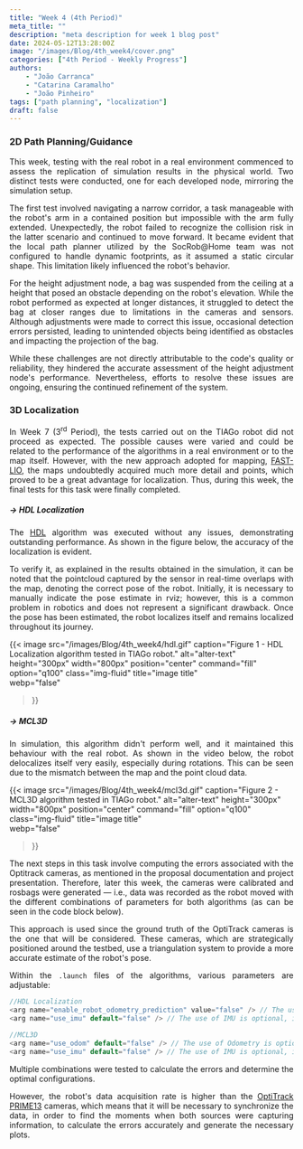 ```yaml
---
title: "Week 4 (4th Period)"
meta_title: ""
description: "meta description for week 1 blog post"
date: 2024-05-12T13:28:00Z
image: "/images/Blog/4th_week4/cover.png"
categories: ["4th Period - Weekly Progress"]
authors: 
    - "João Carranca"
    - "Catarina Caramalho"
    - "João Pinheiro"
tags: ["path planning", "localization"]
draft: false
---
```


### 2D Path Planning/Guidance

<div style="text-align: justify;">

<!-- During week 4, we started testing with the real robot in a real environment to verify if the results we achieved in simulation could be replicated in the real world. For this, we used two different tests, one for each developed node, similar to the simulation. The first test involved a narrow corridor that would be easy to navigate with the robot's arm in its contained position but impossible to navigate if the arm was fully spread out. The test did not go as expected, since the robot was not able to realize, in the second case, that a collision would take place. The robot moved despite this and had to be stopped before any actual collisions took place. However, we believe this doesn't have to do with the quality or reliability of the code and instead relates to the fact that currently, the local path planner used by the SocRob team is not prepared to receive the footprint as a parameter and assumes it to be static, which means it always assumes it to be a circle. This would justify the robot's behavior. For the height adjustment node, we placed a bag tied to the ceiling at a height that would make it an obstacle depending on the robot's height. We observed that at large distances, the behavior went according to our expectations; however, at short distances, the robot stopped detecting the bag. This was due to limitations of the cameras and sensors used that couldn't properly observe the bag at sharp angles. This problem was corrected; however, some issues remain, with some unintended objects being identified as obstacles at times, affecting the projection of the bag and other results. These issues are, however, not directly related to our task and can be resolved. -->

This week, testing with the real robot in a real environment commenced to assess the replication of simulation results in the physical world. Two distinct tests were conducted, one for each developed node, mirroring the simulation setup.

The first test involved navigating a narrow corridor, a task manageable with the robot's arm in a contained position but impossible with the arm fully extended. Unexpectedly, the robot failed to recognize the collision risk in the latter scenario and continued to move forward. It became evident that the local path planner utilized by the SocRob@Home team was not configured to handle dynamic footprints, as it assumed a static circular shape. This limitation likely influenced the robot's behavior.

For the height adjustment node, a bag was suspended from the ceiling at a height that posed an obstacle depending on the robot's elevation. While the robot performed as expected at longer distances, it struggled to detect the bag at closer ranges due to limitations in the cameras and sensors. Although adjustments were made to correct this issue, occasional detection errors persisted, leading to unintended objects being identified as obstacles and impacting the projection of the bag.

While these challenges are not directly attributable to the code's quality or reliability, they hindered the accurate assessment of the height adjustment node's performance. Nevertheless, efforts to resolve these issues are ongoing, ensuring the continued refinement of the system.
</div>

### 3D Localization

<div style="text-align: justify;">

In Week 7 (3<sup>rd</sup> Period), the tests carried out on the TIAGo robot did not proceed as expected. 
The possible causes were varied and could be related to the performance of the algorithms in a real environment or to the map itself. 
However, with the new approach adopted for mapping, [FAST-LIO](https://github.com/hku-mars/FAST_LIO), the maps undoubtedly acquired much more detail and points, which proved to be a great advantage for localization. Thus, during this week, the final tests for this task were finally completed.
</div>

##### → HDL Localization

<div style="text-align: justify;">

<!-- We could run the HDL algorithm without any trouble, showing an outstanding performance as we can see in the figure below, the accuracy of the localization is evident.  -->
The [HDL](https://github.com/koide3/hdl_localization) algorithm was executed without any issues, demonstrating outstanding performance. As shown in the figure below, the accuracy of the localization is evident.

To verify it, as explained in the results obtained in the simulation, it can be noted that the pointcloud captured by the sensor in real-time overlaps with the map, denoting the correct pose of the robot. Initially, it is necessary to manually indicate the pose estimate in rviz; however, this is a common problem in robotics and does not represent a significant drawback. Once the pose has been estimated, the robot localizes itself and remains localized throughout its journey.
</div>

{{< image 
  src="/images/Blog/4th_week4/hdl.gif" 
  caption="Figure 1 - HDL Localization algorithm tested in TIAGo robot." 
  alt="alter-text" 
  height="300px" 
  width="800px" 
  position="center" 
  command="fill" 
  option="q100" 
  class="img-fluid" 
  title="image title"  
  webp="false" 
>}}

##### → MCL3D

<div style="text-align: justify;">

<!-- When we were testing this algorithm, we were with really low expectations due to the fact that in simulation it didn't wen that well. Eventhough we knew that we wanted to try it anyway and obtain the best results possible with it. 

Unfortunately our expectations would became a reality. Just a few seconds after the initial setup in rviz, the algorithm started to estimate its location in a poor manner, also the map and the data from the pointcloud were not alligned at all, and when the robot rotates, there is significant delocalization, as you can see in the image below: -->
In simulation, this algorithm didn't perform well, and it maintained this behaviour with the real robot. As shown in the video below, the robot delocalizes itself very easily, especially during rotations. This can be seen due to the mismatch between the map and the point cloud data.
</div>

{{< image 
  src="/images/Blog/4th_week4/mcl3d.gif" 
  caption="Figure 2 - MCL3D algorithm tested in TIAGo robot." 
  alt="alter-text" 
  height="300px" 
  width="800px" 
  position="center" 
  command="fill" 
  option="q100" 
  class="img-fluid" 
  title="image title"  
  webp="false" 
>}}

<!-- <div style="text-align: justify;">

As we can see the localization is completely wrong and doesn't match in any way the real testbed in ISR.

</div> -->

<div style="text-align: justify;">

<!-- Another important aspect to take into account is that the *Ground truth* that we considered, was done with optitrack cameras that were scattered around the testbed. This cameras do a triangulation, giving us a better estimate of the position. -->

The next steps in this task involve computing the errors associated with the Optitrack cameras, as mentioned in the proposal documentation and project presentation. Therefore, later this week, the cameras were calibrated and rosbags were generated — i.e., data was recorded as the robot moved with the different combinations of parameters for both algorithms (as can be seen in the code block below).

This approach is used since the ground truth of the OptiTrack cameras is the one that will be considered. These cameras, which are strategically positioned around the testbed, use a triangulation system to provide a more accurate estimate of the robot's pose.

Within the `.launch` files of the algorithms, various parameters are adjustable:

```cpp 
//HDL Localization
<arg name="enable_robot_odometry_prediction" value="false" /> // The use of Odometry is optional, it's value can be "true" or "false"
<arg name="use_imu" default="false" /> // The use of IMU is optional, it's value can be "true" or "false"

//MCL3D
<arg name="use_odom" default="false" /> // The use of Odometry is optional, it's value can be "true" or "false"
<arg name="use_imu" default="false" /> // The use of IMU is optional, it's value can be "true" or "false"
```
Multiple combinations were tested to calculate the errors and determine the optimal configurations.

However, the robot's data acquisition rate is higher than the [OptiTrack PRIME13](https://optitrack.com/cameras/prime-13/) cameras, which means that it will be necessary to synchronize the data, in order to find the moments when both sources were capturing information, to calculate the errors accurately and generate the necessary plots.
</div>

<!-- Throughout this week, the cameras were calibrated and rosbags were generated. We recorded various datasets as the robot moved with the different combinations of parameters for both algorithms. 

However, the robot's data acquisition rate is higher than the optitrack cameras, which means that it will be necessary to synchronize the data, in order to find the moments when both sources were capturing information, to calculate the errors accurately and generate the necessary plots. -->

<!-- <div style="text-align: justify;">

##### Next Steps

The next steps in this task involve computing the errors associated with the Optitrack cameras, as mentioned in the proposal documentation and project presentation.
Also in the next week we hope to develop two scripts in python in order to analyze closely the estimation of the localization for both algorithms.
The first script is to match the points from the cameras with the points from the scan and the second to make the estimation of the error.

</div> -->




